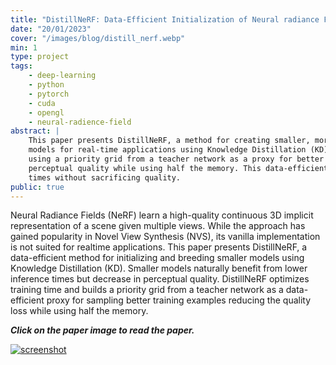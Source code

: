 ```yaml
---
title: "DistillNeRF: Data-Efficient Initialization of Neural radiance Fields using Knowledge Distillation"
date: "20/01/2023"
cover: "/images/blog/distill_nerf.webp"
min: 1
type: project
tags:
    - deep-learning
    - python
    - pytorch
    - cuda
    - opengl
    - neural-radience-field
abstract: |
    This paper presents DistillNeRF, a method for creating smaller, more efficient Neural Radiance Fields (NeRF)
    models for real-time applications using Knowledge Distillation (KD). The approach optimizes training time by
    using a priority grid from a teacher network as a proxy for better training examples, reducing the loss of
    perceptual quality while using half the memory. This data-efficient method allows for faster inference
    times without sacrificing quality.
public: true
---
```


Neural Radiance Fields (NeRF) learn a high-quality continuous 3D implicit representation of a scene given multiple views.
While the approach has gained popularity in Novel View Synthesis (NVS), its vanilla implementation is not suited for realtime
applications. This paper presents DistillNeRF, a data-efficient method for initializing and breeding smaller models using Knowledge
Distillation (KD). Smaller models naturally benefit from lower inference times but decrease in perceptual quality. DistillNeRF
optimizes training time and builds a priority grid from a teacher network as a data-efficient proxy for sampling better training
examples reducing the quality loss while using half the memory.

***Click on the paper image to read the paper.***

[![screenshot](/images/blog/distillnerf_screenshot.webp)](https://github.com/yliess86/DistillNeRF/blob/main/paper/DistillNeRF__Data_Efficient_Initialization_of_Neural_Radiance_Fields_using_Knowledge_Distillation.pdf)